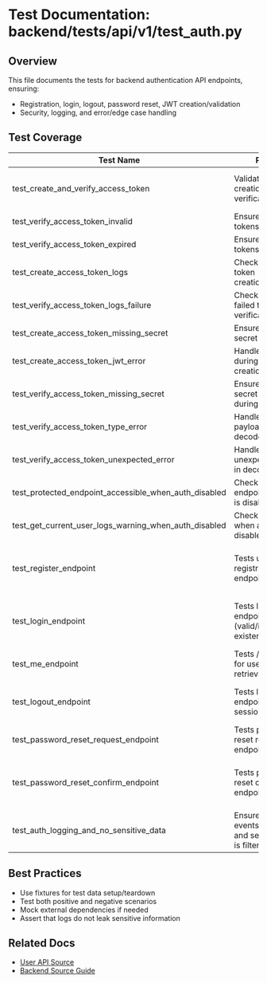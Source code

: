 # Test Documentation: backend/tests/api/v1/test_auth.py

## Overview

This file documents the tests for backend authentication API endpoints, ensuring:

- Registration, login, logout, password reset, JWT creation/validation
- Security, logging, and error/edge case handling

## Test Coverage

| Test Name                                      | Purpose                                                        | Method/Route/Type                | Expected Results                                                                                 |
|------------------------------------------------|----------------------------------------------------------------|----------------------------------|--------------------------------------------------------------------------------------------------|
| test_create_and_verify_access_token             | Validates JWT creation and verification                        | Unit (core.security)             | Token is created, verified, and contains correct payload                                          |
| test_verify_access_token_invalid                | Ensures tampered tokens are rejected                           | Unit (core.security)             | Raises JWTError                                                                                   |
| test_verify_access_token_expired                | Ensures expired tokens are rejected                            | Unit (core.security)             | Raises JWTError                                                                                   |
| test_create_access_token_logs                   | Checks logging for token creation/verification                 | Unit (core.security, caplog)     | Logs contain creation/verification messages                                                       |
| test_verify_access_token_logs_failure           | Checks logging for failed token verification                   | Unit (core.security, caplog)     | Logs contain failure messages                                                                    |
| test_create_access_token_missing_secret         | Ensures error if secret is missing                             | Unit (core.security)             | Raises ValueError                                                                                |
| test_create_access_token_jwt_error              | Handles JWTError during token creation                         | Unit (core.security)             | Raises JWTError                                                                                  |
| test_verify_access_token_missing_secret         | Ensures error if secret is missing during verification         | Unit (core.security)             | Raises ValueError                                                                                |
| test_verify_access_token_type_error             | Handles non-dict payload from decode                           | Unit (core.security)             | Raises TypeError                                                                                 |
| test_verify_access_token_unexpected_error       | Handles unexpected errors in decode                            | Unit (core.security)             | Raises RuntimeError                                                                              |
| test_protected_endpoint_accessible_when_auth_disabled | Checks /me endpoint when auth is disabled                | Async API (deps, monkeypatch)    | Returns dev admin user                                                                           |
| test_get_current_user_logs_warning_when_auth_disabled | Checks warning log when auth is disabled                 | Async API (deps, loguru_list_sink)| Logs contain warning                                                                            |
| test_register_endpoint                         | Tests user registration endpoint                               | Async API                        | Registers user, handles duplicate, returns correct status and messages                            |
| test_login_endpoint                            | Tests login endpoint (valid/invalid/non-existent)              | Async API                        | Authenticates, rejects invalid, returns correct status and messages                               |
| test_me_endpoint                               | Tests /me endpoint for user profile retrieval                  | Async API                        | Returns user info for valid token, 401 for invalid                                                |
| test_logout_endpoint                           | Tests logout endpoint and session invalidation                 | Async API                        | Logs out user, invalidates session, returns correct status and message                            |
| test_password_reset_request_endpoint           | Tests password reset request endpoint                          | Async API, loguru_list_sink      | Sends reset link, logs event, handles non-existent email                                          |
| test_password_reset_confirm_endpoint           | Tests password reset confirmation endpoint                     | Async API, monkeypatch           | Resets password, handles invalid/used token, allows login with new password                      |
| test_auth_logging_and_no_sensitive_data        | Ensures auth events are logged and sensitive data is filtered  | Async API, loguru_list_sink      | Logs contain events, do not leak passwords or tokens                                              |

## Best Practices

- Use fixtures for test data setup/teardown
- Test both positive and negative scenarios
- Mock external dependencies if needed
- Assert that logs do not leak sensitive information

## Related Docs

- [User API Source](../../../src/api/v1/users.py.md)
- [Backend Source Guide](../../../../backend-source-guide.md)
